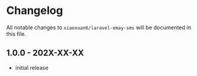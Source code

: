 # Changelog

All notable changes to `xiaoxuan6/laravel-emay-sms` will be documented in this file.

## 1.0.0 - 202X-XX-XX

- initial release
